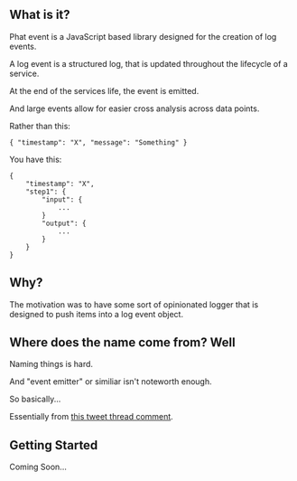 
## What is it?

Phat event is a JavaScript based library designed for the creation of log events.

A log event is a structured log, that is updated throughout the lifecycle of a service.

At the end of the services life, the event is emitted.

And large events allow for easier cross analysis across data points.

Rather than this:

`{ "timestamp": "X", "message": "Something" }`

You have this:

```
{
    "timestamp": "X",
    "step1": {
        "input": {
            ...
        }
        "output": {
            ...
        }
    }
}
 ```

## Why?

The motivation was to have some sort of opinionated logger that is designed to push items into a log event object.

## Where does the name come from? Well

Naming things is hard.

And "event emitter" or similiar isn't noteworth enough.

So basically...

Essentially from [this tweet thread comment](https://twitter.com/mipsytipsy/status/1042978722645569537).

## Getting Started

Coming Soon...
